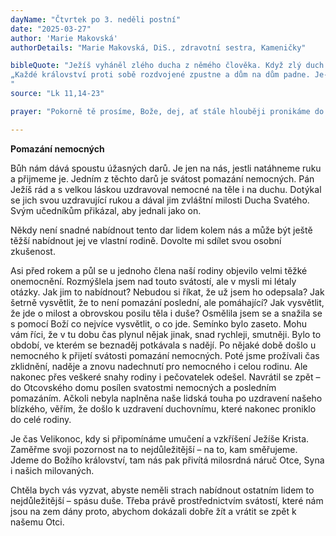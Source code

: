 ```yaml
---
dayName: "Čtvrtek po 3. neděli postní"
date: "2025-03-27"
author: 'Marie Makovská'
authorDetails: "Marie Makovská, DiS., zdravotní sestra, Kameničky"

bibleQuote: "Ježíš vyháněl zlého ducha z němého člověka. Když zlý duch vyšel, němý promluvil. Zástupy žasly, ale někteří z nich řekli: „Vyhání zlé duchy s (pomocí) Belzebuba, vládce zlých duchů!“ Jiní ho pokoušeli a žádali od něho znamení z nebe. On však znal jejich myšlenky, a proto jim řekl:
„Každé království proti sobě rozdvojené zpustne a dům na dům padne. Je-li tedy i satan  v sobě rozdvojen, jak obstojí jeho království? Říkáte totiž, že vyháním zlé duchy s (pomocí) Belzebuba. Jestliže já vyháním zlé duchy s (pomocí) Belzebuba, s čí (pomocí) je vyhánějí vaši synové? Proto oni budou vašimi soudci. Jestliže však vyháním zlé duchy prstem Božím, pak už k vám přišlo Boží království. Dokud ozbrojený silák hlídá svůj dvůr, jeho majetek je v bezpečí. Přepadne-li ho však někdo silnější a přemůže ho, vezme mu jeho zbraně, na které spoléhal, a jeho kořist rozdá. Kdo není se mnou, je proti mně, a kdo neshromažďuje se mnou, rozptyluje!“
"
source: "Lk 11,14-23"

prayer: "Pokorně tě prosíme, Bože, dej, ať stále hlouběji pronikáme do velikonočního tajemství, abychom blížící se svátky našeho vykoupení slavili s opravdovou zbožností. Skrze tvého Syna…"

---
```


**Pomazání nemocných**

Bůh nám dává spoustu úžasných darů. Je jen na nás, jestli natáhneme ruku a přijmeme je. Jedním z těchto darů je svátost pomazání nemocných. Pán Ježíš rád a s velkou láskou uzdravoval nemocné na těle i na duchu. Dotýkal se jich svou uzdravující rukou a dával jim zvláštní milosti Ducha Svatého. Svým učedníkům přikázal, aby jednali jako on.

Někdy není snadné nabídnout tento dar lidem kolem nás a může být ještě těžší nabídnout jej ve vlastní rodině. Dovolte mi sdílet svou osobní zkušenost.

Asi před rokem a půl se u jednoho člena naší rodiny objevilo velmi těžké onemocnění. Rozmýšlela jsem nad touto svátostí, ale v mysli mi létaly otázky. Jak jim to nabídnout? Nebudou si říkat, že už jsem ho odepsala? Jak šetrně vysvětlit, že to není pomazání poslední, ale pomáhající? Jak vysvětlit, že jde o milost a obrovskou posilu těla i duše? Osmělila jsem se a snažila se s pomocí Boží co nejvíce vysvětlit, o co jde. Semínko bylo zaseto. Mohu vám říci, že v tu dobu čas plynul nějak jinak, snad rychleji, smutněji. Bylo to období, ve kterém se beznaděj potkávala s nadějí. Po nějaké době došlo u nemocného k přijetí svátosti pomazání nemocných. Poté jsme prožívali čas zklidnění, naděje a znovu nadechnutí pro nemocného i celou rodinu. Ale nakonec přes veškeré snahy rodiny i pečovatelek odešel. Navrátil se zpět – do Otcovského domu posílen svatostmi nemocných a posledním pomazáním. Ačkoli nebyla naplněna naše lidská touha po uzdravení našeho blízkého, věřím, že došlo k uzdravení duchovnímu, které nakonec proniklo do celé rodiny.

Je čas Velikonoc, kdy si připomínáme umučení a vzkříšení Ježíše Krista. Zaměřme svoji pozornost na to nejdůležitější – na to, kam směřujeme. Jdeme do Božího království, tam nás pak přivítá milosrdná náruč Otce, Syna i našich milovaných.

Chtěla bych vás vyzvat, abyste neměli strach nabídnout ostatním lidem to  nejdůležitější – spásu duše. Třeba právě prostřednictvím svátostí, které nám jsou na zem dány proto, abychom dokázali dobře žít a vrátit se zpět k našemu Otci.